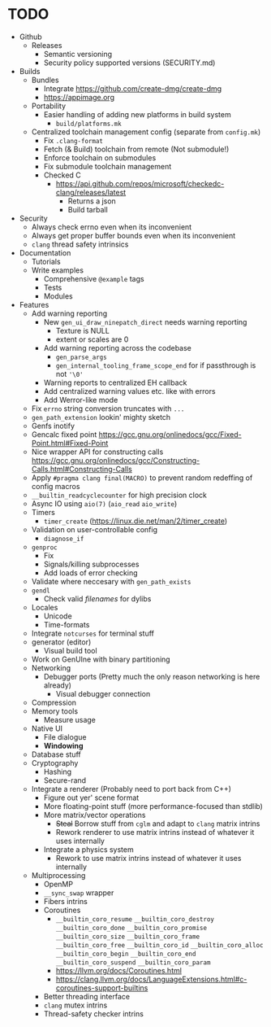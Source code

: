 # TODO

- Github
    - Releases
        - Semantic versioning
        - Security policy supported versions (SECURITY.md)
- Builds
    - Bundles
      - Integrate https://github.com/create-dmg/create-dmg
      - https://appimage.org
    - Portability
        - Easier handling of adding new platforms in build system
            - `build/platforms.mk`
    - Centralized toolchain management config (separate from `config.mk`)
        - Fix `.clang-format`
        - Fetch (& Build) toolchain from remote (Not submodule!)
        - Enforce toolchain on submodules
        - Fix submodule toolchain management
        - Checked C
            - https://api.github.com/repos/microsoft/checkedc-clang/releases/latest
                - Returns a json
                - Build tarball
- Security
    - Always check errno even when its inconvenient
    - Always get proper buffer bounds even when its inconvenient
    - `clang` thread safety intrinsics
- Documentation
    - Tutorials
    - Write examples
        - Comprehensive `@example` tags
        - Tests
        - Modules
- Features
    - Add warning reporting
        - New `gen_ui_draw_ninepatch_direct` needs warning reporting
            - Texture is NULL
            - extent or scales are 0
        - Add warning reporting across the codebase
            - `gen_parse_args`
            - `gen_internal_tooling_frame_scope_end` for if passthrough is not `'\0'`
        - Warning reports to centralized EH callback
        - Add centralized warning values etc. like with errors
        - Add Werror-like mode
    - Fix `errno` string conversion truncates with `...`
    - `gen_path_extension` lookin' mighty sketch
    - Genfs inotify
    - Gencalc fixed point https://gcc.gnu.org/onlinedocs/gcc/Fixed-Point.html#Fixed-Point
    - Nice wrapper API for constructing calls https://gcc.gnu.org/onlinedocs/gcc/Constructing-Calls.html#Constructing-Calls
    - Apply `#pragma clang final(MACRO)` to prevent random redeffing of config macros
    - `__builtin_readcyclecounter` for high precision clock
    - Async IO using `aio(7)` (`aio_read` `aio_write`)
    - Timers
        - `timer_create` (https://linux.die.net/man/2/timer_create)
    - Validation on user-controllable config
        - `diagnose_if`
    - `genproc`
        - Fix
        - Signals/killing subprocesses
        - Add loads of error checking
    - Validate where neccesary with `gen_path_exists`
    - `gendl`
        - Check valid *filenames* for dylibs
    - Locales
        - Unicode
        - Time-formats
    - Integrate `notcurses` for terminal stuff
    - generator (editor)
        - Visual build tool
    - Work on GenUIne with binary partitioning
    - Networking
        - Debugger ports (Pretty much the only reason networking is here already)
            - Visual debugger connection
    - Compression
    - Memory tools
        - Measure usage
    - Native UI
        - File dialogue
        - **Windowing**
    - Database stuff
    - Cryptography
        - Hashing
        - Secure-rand
    - Integrate a renderer (Probably need to port back from C++)
        - Figure out yer' scene format
        - More floating-point stuff (more performance-focused than stdlib)
        - More matrix/vector operations
            - ~~Steal~~ Borrow stuff from `cglm` and adapt to `clang` matrix intrins
            - Rework renderer to use matrix intrins instead of whatever it uses internally
        - Integrate a physics system
            - Rework to use matrix intrins instead of whatever it uses internally
    - Multiprocessing
        - OpenMP
        - `__sync_swap` wrapper
        - Fibers intrins
        - Coroutines
            - `__builtin_coro_resume` `__builtin_coro_destroy` `__builtin_coro_done` `__builtin_coro_promise` `__builtin_coro_size` `__builtin_coro_frame` `__builtin_coro_free` `__builtin_coro_id` `__builtin_coro_alloc` `__builtin_coro_begin` `__builtin_coro_end` `__builtin_coro_suspend` `__builtin_coro_param`
            - https://llvm.org/docs/Coroutines.html
            - https://clang.llvm.org/docs/LanguageExtensions.html#c-coroutines-support-builtins
        - Better threading interface
        - `clang` mutex intrins
        - Thread-safety checker intrins
